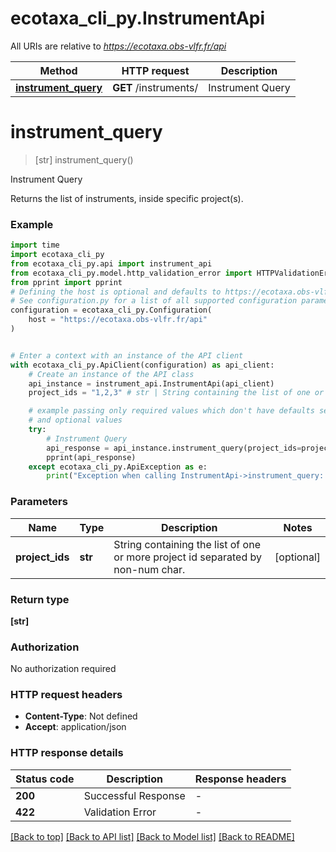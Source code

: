 # ecotaxa_cli_py.InstrumentApi

All URIs are relative to *https://ecotaxa.obs-vlfr.fr/api*

Method | HTTP request | Description
------------- | ------------- | -------------
[**instrument_query**](InstrumentApi.md#instrument_query) | **GET** /instruments/ | Instrument Query


# **instrument_query**
> [str] instrument_query()

Instrument Query

Returns the list of instruments, inside specific project(s).

### Example


```python
import time
import ecotaxa_cli_py
from ecotaxa_cli_py.api import instrument_api
from ecotaxa_cli_py.model.http_validation_error import HTTPValidationError
from pprint import pprint
# Defining the host is optional and defaults to https://ecotaxa.obs-vlfr.fr/api
# See configuration.py for a list of all supported configuration parameters.
configuration = ecotaxa_cli_py.Configuration(
    host = "https://ecotaxa.obs-vlfr.fr/api"
)


# Enter a context with an instance of the API client
with ecotaxa_cli_py.ApiClient(configuration) as api_client:
    # Create an instance of the API class
    api_instance = instrument_api.InstrumentApi(api_client)
    project_ids = "1,2,3" # str | String containing the list of one or more project id separated by non-num char. (optional)

    # example passing only required values which don't have defaults set
    # and optional values
    try:
        # Instrument Query
        api_response = api_instance.instrument_query(project_ids=project_ids)
        pprint(api_response)
    except ecotaxa_cli_py.ApiException as e:
        print("Exception when calling InstrumentApi->instrument_query: %s\n" % e)
```


### Parameters

Name | Type | Description  | Notes
------------- | ------------- | ------------- | -------------
 **project_ids** | **str**| String containing the list of one or more project id separated by non-num char. | [optional]

### Return type

**[str]**

### Authorization

No authorization required

### HTTP request headers

 - **Content-Type**: Not defined
 - **Accept**: application/json


### HTTP response details

| Status code | Description | Response headers |
|-------------|-------------|------------------|
**200** | Successful Response |  -  |
**422** | Validation Error |  -  |

[[Back to top]](#) [[Back to API list]](../README.md#documentation-for-api-endpoints) [[Back to Model list]](../README.md#documentation-for-models) [[Back to README]](../README.md)

